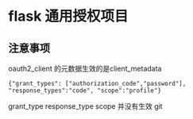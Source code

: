 # flask 通用授权项目

## 注意事项
oauth2_client 的元数据生效的是client_metadata

`{"grant_types": ["authorization_code","password"], "response_types":"code", "scope":"profile"}`

grant_type
response_type
scope
并没有生效
git
